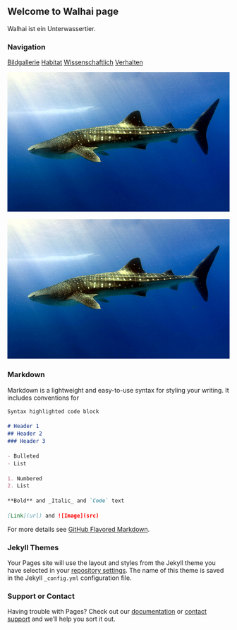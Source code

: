 ## Welcome to Walhai page

Walhai ist ein Unterwassertier. 

### Navigation
[Bildgallerie](bildgallerie.md) 
[Habitat](habitat.md)
[Wissenschaftlich](wissenschaftlich.md)
[Verhalten](verhalten.md)


![Walhai!](shark.jpg "Walhai")

![Philadelphia's Magic Gardens. This place was so cool!](shark.jpg "Philadelphia's Magic Gardens")

### Markdown

Markdown is a lightweight and easy-to-use syntax for styling your writing. It includes conventions for

```markdown
Syntax highlighted code block

# Header 1
## Header 2
### Header 3

- Bulleted
- List

1. Numbered
2. List

**Bold** and _Italic_ and `Code` text

[Link](url) and ![Image](src)
```

For more details see [GitHub Flavored Markdown](https://guides.github.com/features/mastering-markdown/).

### Jekyll Themes

Your Pages site will use the layout and styles from the Jekyll theme you have selected in your [repository settings](https://github.com/getazcloud/walhai/settings). The name of this theme is saved in the Jekyll `_config.yml` configuration file.

### Support or Contact

Having trouble with Pages? Check out our [documentation](https://docs.github.com/categories/github-pages-basics/) or [contact support](https://support.github.com/contact) and we’ll help you sort it out.
